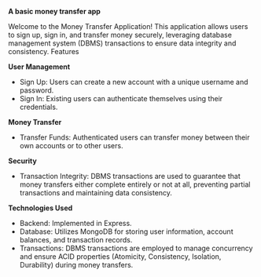 **A basic money transfer app**


Welcome to the Money Transfer Application! This application allows users to sign up, sign in, and transfer money securely, leveraging database management system (DBMS) transactions to ensure data integrity and consistency.
Features

**User Management**
 -   Sign Up: Users can create a new account with a unique username and password.
 -   Sign In: Existing users can authenticate themselves using their credentials.

**Money Transfer**
-    Transfer Funds: Authenticated users can transfer money between their own accounts or to other users.

**Security**
- Transaction Integrity: DBMS transactions are used to guarantee that money transfers either complete entirely or not at all, preventing partial transactions and maintaining data consistency.

**Technologies Used**

 -   Backend: Implemented in Express.
 -   Database: Utilizes MongoDB for storing user information, account balances, and transaction records.
 -  Transactions: DBMS transactions are employed to manage concurrency and ensure ACID properties (Atomicity, Consistency, Isolation, Durability) during money transfers.
